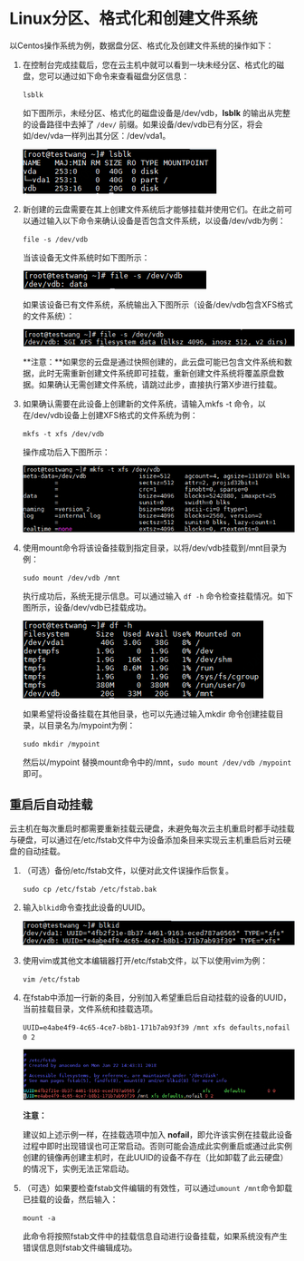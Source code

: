 # Linux分区、格式化和创建文件系统

以Centos操作系统为例，数据盘分区、格式化及创建文件系统的操作如下：

1. 在控制台完成挂载后，您在云主机中就可以看到一块未经分区、格式化的磁盘，您可以通过如下命令来查看磁盘分区信息：

   `lsblk`

   如下图所示，未经分区、格式化的磁盘设备是/dev/vdb，**lsblk** 的输出从完整的设备路径中去掉了 `/dev/` 前缀。如果设备/dev/vdb已有分区，将会如/dev/vda一样列出其分区：/dev/vda1。
   
   ![lsblk](../../../../../../image/Elastic-Compute/CloudDisk/cloud-disk/parted-format/lsblk.PNG)

2. 新创建的云盘需要在其上创建文件系统后才能够挂载并使用它们。在此之前可以通过输入以下命令来确认设备是否包含文件系统，以设备/dev/vdb为例：

   `file -s /dev/vdb`

   当该设备无文件系统时如下图所示：

   ![vdb_nonfs](../../../../../../image/Elastic-Compute/CloudDisk/cloud-disk/parted-format/vdb_nonfs.PNG)

   如果该设备已有文件系统，系统输出入下图所示（设备/dev/vdb包含XFS格式的文件系统）：

   ![vdb_fsexs](../../../../../../image/Elastic-Compute/CloudDisk/cloud-disk/parted-format/vdb_fsexs.PNG)

   **注意：**如果您的云盘是通过快照创建的，此云盘可能已包含文件系统和数据，此时无需重新创建文件系统即可挂载，重新创建文件系统将覆盖原盘数据。如果确认无需创建文件系统，请跳过此步，直接执行第X步进行挂载。

3. 如果确认需要在此设备上创建新的文件系统，请输入mkfs -t 命令，以在/dev/vdb设备上创建XFS格式的文件系统为例：

   `mkfs -t xfs /dev/vdb`

   操作成功后入下图所示：

   ![mkfs](../../../../../../image/Elastic-Compute/CloudDisk/cloud-disk/parted-format/mkfs.PNG)

4. 使用mount命令将该设备挂载到指定目录，以将/dev/vdb挂载到/mnt目录为例：

   `sudo mount /dev/vdb /mnt`

   执行成功后，系统无提示信息。可以通过输入 `df -h` 命令检查挂载情况。如下图所示，设备/dev/vdb已挂载成功。

   ![mounted](../../../../../../image/Elastic-Compute/CloudDisk/cloud-disk/parted-format/mounted.PNG)

   如果希望将设备挂载在其他目录，也可以先通过输入mkdir 命令创建挂载目录，以目录名为/mypoint为例：

   `sudo mkdir /mypoint`

   然后以/mypoint 替换mount命令中的/mnt，`sudo mount /dev/vdb /mypoint`即可。

   
## 重启后自动挂载

云主机在每次重启时都需要重新挂载云硬盘，未避免每次云主机重启时都手动挂载与硬盘，可以通过在/etc/fstab文件中为设备添加条目来实现云主机重启后对云硬盘的自动挂载。

1. （可选）备份/etc/fstab文件，以便对此文件误操作后恢复。

   `sudo cp /etc/fstab /etc/fstab.bak`

2. 输入`blkid`命令查找此设备的UUID。

   ![check_uuid](../../../../../../image/Elastic-Compute/CloudDisk/cloud-disk/parted-format/check_uuid.PNG)

3. 使用vim或其他文本编辑器打开/etc/fstab文件，以下以使用vim为例：

   `vim /etc/fstab`

4. 在fstab中添加一行新的条目，分别加入希望重启后自动挂载的设备的UUID，当前挂载目录，文件系统和挂载选项。

   `UUID=e4abe4f9-4c65-4ce7-b8b1-171b7ab93f39 /mnt xfs defaults,nofail 0 2`

   ![fstab](../../../../../../image/Elastic-Compute/CloudDisk/cloud-disk/parted-format/fstab.PNG)

   **注意：**

   建议如上述示例一样，在挂载选项中加入 **nofail**，即允许该实例在挂载此设备过程中即时出现错误也可正常启动。否则可能会造成此实例重启或通过此实例创建的镜像再创建主机时，在此UUID的设备不存在（比如卸载了此云硬盘）的情况下，实例无法正常启动。

5. （可选）如果要检查fstab文件编辑的有效性，可以通过`umount /mnt`命令卸载已挂载的设备，然后输入：

   `mount -a`

   此命令将按照fstab文件中的挂载信息自动进行设备挂载，如果系统没有产生错误信息则fstab文件编辑成功。

